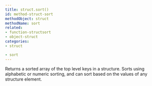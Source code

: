 ```yaml
---
title: struct.sort()
id: method-struct-sort
methodObject: struct
methodName: sort
related:
- function-structsort
- object-struct
categories:
- struct

- sort
---
```


Returns a sorted array of the top level keys in a structure.
Sorts using alphabetic or numeric sorting, and can sort based
on the values of any structure element.